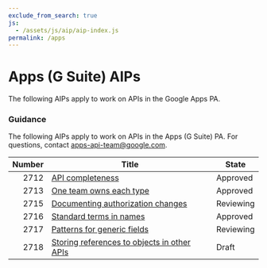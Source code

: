 ```yaml
---
exclude_from_search: true
js:
  - /assets/js/aip/aip-index.js
permalink: /apps
---
```


# Apps (G Suite) AIPs

The following AIPs apply to work on APIs in the Google Apps PA.

### Guidance

The following AIPs apply to work on APIs in the Apps (G Suite) PA. For
questions, contact apps-api-team@google.com.

| Number | Title                                                    | State     |
| -----: | -------------------------------------------------------- | --------- |
|   2712 | [API completeness](./2712.md)                            | Approved  |
|   2713 | [One team owns each type](./2713.md)                     | Approved  |
|   2715 | [Documenting authorization changes](./2715.md)           | Reviewing |
|   2716 | [Standard terms in names](./2716.md)                     | Approved  |
|   2717 | [Patterns for generic fields](./2717.md)                 | Reviewing |
|   2718 | [Storing references to objects in other APIs](./2718.md) | Draft     |
